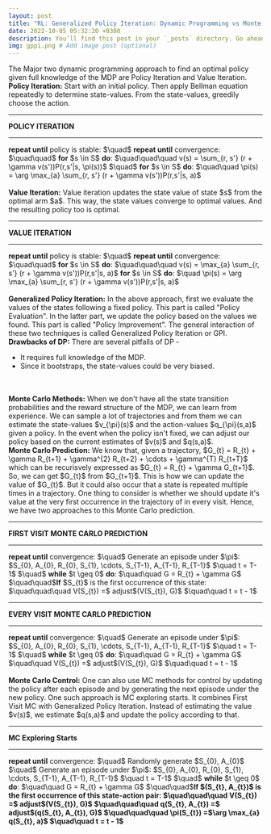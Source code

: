 ```yaml
---
layout: post
title: "RL: Generalized Policy Iteration: Dynamic Programming vs Monte Carlo"
date: 2022-10-05 05:32:20 +0300
description: You’ll find this post in your `_posts` directory. Go ahead and edit it and re-build the site to see your changes. # Add post description (optional)
img: gppi.png # Add image post (optional)
---
```


The Major two dynamic programming approach to find an optimal policy given full knowledge of the MDP are Policy Iteration and Value Iteration. 
<br>
<strong>Policy Iteration:</strong> Start with an initial policy. Then apply Bellman equation repeatedly to determine state-values. From the state-values, greedily choose the action.
<hr>
<strong> POLICY ITERATION </strong>
<hr>
<strong>repeat until</strong> policy is stable:      
$\quad$ <strong>repeat until</strong> convergence:     
$\quad\quad$ <strong>for</strong> $s \in S$ <strong>do</strong>:      
$\quad\quad\quad v(s) = \sum_{r, s'} (r + \gamma v(s'))P(r,s'|s, \pi(s))$      
$\quad$ <strong>for</strong> $s \in S$ <strong>do</strong>:      
$\quad\quad \pi(s) = \arg \max_{a} \sum_{r, s'} (r + \gamma v(s'))P(r,s'|s, a)$
<br>
<br>
<strong>Value Iteration:</strong> Value iteration updates the state value of state $s$ from the optimal arm $a$. This way, the state values converge to optimal values. And the resulting policy too is optimal.
<hr>
<strong> VALUE ITERATION </strong>
<hr>
<strong>repeat until</strong> policy is stable:      
$\quad$ <strong>repeat until</strong> convergence:     
$\quad\quad$ <strong>for</strong> $s \in S$ <strong>do</strong>:      
$\quad\quad\quad v(s) = \max_{a} \sum_{r, s'} (r + \gamma v(s'))P(r,s'|s, a)$      
<strong>for</strong> $s \in S$ <strong>do</strong>:      
$\quad \pi(s) = \arg \max_{a} \sum_{r, s'} (r + \gamma v(s'))P(r,s'|s, a)$
<br>
<br>
<strong>Generalized Policy Iteration:</strong> In the above approach, first we evaluate the values of the states following a fixed policy. This part is called "Policy Evaluation". In the latter part, we update the policy based on the values we found. This part is called "Policy Improvement". The general interaction of these two techniques is called Generalized Policy Iteration or GPI.     
<br>
<strong>Drawbacks of DP:</strong> There are several pitfalls of DP - 
<ul>
  <li> It requires full knowledge of the MDP.</li>
  <li> Since it bootstraps, the state-values could be very biased.</li>
  </ul>
 <br>
 <br>
<strong>Monte Carlo Methods:</strong> When we don't have all the state transition probabilities and the reward structure of the MDP, we can learn from experience. We can sample a lot of trajectories and from them we can estimate the state-values $v_{\pi}(s)$ and the action-values $q_{\pi}(s,a)$ given a policy. In the event when the policy isn't fixed, we can adjust our policy based on the current estimates of $v(s)$ and $q(s,a)$.     
<br>
<strong>Monte Carlo Prediction:</strong> We know that, given a trajectory, $G_{t} = R_{t} + \gamma R_{t+1} + \gamma^{2} R_{t+2} + \cdots + \gamma^{T} R_{t+T}$ which can be recurisvely expressed as $G_{t} = R_{t} + \gamma G_{t+1}$. So, we can get $G_{t}$ from $G_{t+1}$. This is how we can update the value of $G_{t}$. But it could also occur that a state is repeated multiple times in a trajectory. One thing to consider is whether we should update it's value at the very first occurrence in the trajectory of in every visit. Hence, we have two approaches to this Monte Carlo prediction.
<br>
<hr>
<strong> FIRST VISIT MONTE CARLO PREDICTION </strong>
<hr>
<strong>repeat until</strong> convergence:      
$\quad$ Generate an episode under $\pi$: $S_{0}, A_{0}, R_{0}, S_{1}, \cdots, S_{T-1}, A_{T-1}, R_{T-1}$        
$\quad t = T-1$        
$\quad$ <strong>while</strong> $t \geq 0$ <strong>do</strong>:      
$\quad\quad G = R_{t} + \gamma G$     
$\quad\quad$<strong>If</strong> $S_{t}$ is the first occurrence of this state:     
$\quad\quad\quad V(S_{t}) =$ adjust$(V(S_{t}), G)$     
$\quad\quad t = t - 1$     
<br>
<hr>
<strong> EVERY VISIT MONTE CARLO PREDICTION </strong>
<hr>
<strong>repeat until</strong> convergence:      
$\quad$ Generate an episode under $\pi$: $S_{0}, A_{0}, R_{0}, S_{1}, \cdots, S_{T-1}, A_{T-1}, R_{T-1}$        
$\quad t = T-1$        
$\quad$ <strong>while</strong> $t \geq 0$ <strong>do</strong>:      
$\quad\quad G = R_{t} + \gamma G$         
$\quad\quad V(S_{t}) =$ adjust$(V(S_{t}), G)$     
$\quad\quad t = t - 1$     
<br>
<br>
<strong>Monte Carlo Control:</strong> One can also use MC methods for control by updating the policy after each episode and by generating the next episode under the new policy. One such approach is MC exploring starts. It combines First Visit MC with Generalized Policy Iteration. Instead of estimating the value $v(s)$, we estimate $q(s,a)$ and update the policy according to that.      
<hr>
<strong> MC Exploring Starts </strong>
<hr>
<strong>repeat until</strong> convergence:      
$\quad$ Randomly generate $S_{0}, A_{0}$        
$\quad$ Generate an episode under $\pi$: $S_{0}, A_{0}, R_{0}, S_{1}, \cdots, S_{T-1}, A_{T-1}, R_{T-1}$        
$\quad t = T-1$        
$\quad$ <strong>while</strong> $t \geq 0$ <strong>do</strong>:      
$\quad\quad G = R_{t} + \gamma G$     
$\quad\quad$<strong>If $(S_{t}, A_{t})$ is the first occurrence of this state-action pair:        
$\quad\quad\quad V(S_{t}) =$ adjust$(V(S_{t}), G)$       
$\quad\quad\quad q(S_{t}, A_{t}) =$ adjust$(q(S_{t}, A_{t}), G)$     
$\quad\quad\quad \pi(S_{t}) =$\arg \max_{a} q(S_{t}, a)$       
$\quad\quad t = t - 1$     
<br>
<br>


